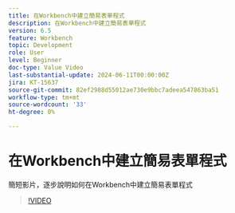 ```yaml
---
title: 在Workbench中建立簡易表單程式
description: 在Workbench中建立簡易表單程式
version: 6.5
feature: Workbench
topic: Development
role: User
level: Beginner
doc-type: Value Video
last-substantial-update: 2024-06-11T00:00:00Z
jira: KT-15637
source-git-commit: 82ef2988d55012ae730e9bbc7adeea547863ba51
workflow-type: tm+mt
source-wordcount: '33'
ht-degree: 0%

---
```


# 在Workbench中建立簡易表單程式

簡短影片，逐步說明如何在Workbench中建立簡易表單程式

>[!VIDEO](https://video.tv.adobe.com/v/3429494/?learn=on)
